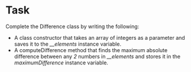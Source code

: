 ﻿# Task

Complete the Difference class by writing the following:

* A class constructor that takes an array of integers as a parameter and saves it to the *__elements* instance variable.
* A computeDifference method that finds the maximum absolute difference between any *2* numbers in *__elements* and stores it in the *maximumDifference* instance variable.